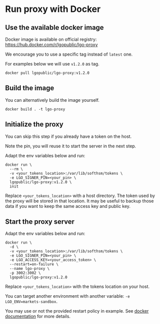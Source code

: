 # Run proxy with Docker

## Use the available docker image

Docker image is available on official registry: https://hub.docker.com/r/lgopublic/lgo-proxy

We encourage you to use a specific tag instead of `latest` one.

For examples below we will use `v1.2.0` as tag.

```
docker pull lgopublic/lgo-proxy:v1.2.0
```

## Build the image

You can alternatively build the image yourself.

```
docker build . -t lgo-proxy
```

## Initialize the proxy

You can skip this step if you already have a token on the host.

Note the pin, you will reuse it to start the server in the next step.

Adapt the env variables below and run:

```
docker run \
  --rm \
  -v <your_tokens_location>:/var/lib/softhsm/tokens \
  -e LGO_SIGNER_PIN=<your_pin> \
  lgopublic/lgo-proxy:v1.2.0 \
  init
```

Replace `<your_tokens_location>` with a host directory.
The token used by the proxy will be stored in that location.
It may be useful to backup those data if you want to keep the same access key and public key.

## Start the proxy server

Adapt the env variables below and run:

```
docker run \
  -d \
  -v <your_tokens_location>:/var/lib/softhsm/tokens \
  -e LGO_SIGNER_PIN=<your_pin> \
  -e LGO_ACCESS_KEY=<your_access_token> \
  --restart=on-failure \
  --name lgo-proxy \
  -p 3002:3002 \
  lgopublic/lgo-proxy:v1.2.0
```

Replace `<your_tokens_location>` with the tokens location on your host.

You can target another environment with another variable: `-e LGO_ENV=markets-sandbox`.

You may use or not the provided restart policy in example.
See [docker documentation](https://docs.docker.com/engine/reference/run/#restart-policies---restart) for more details.
